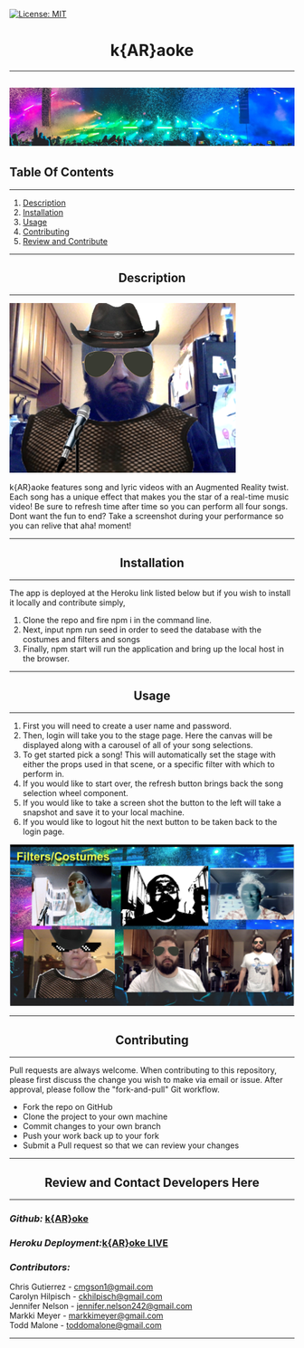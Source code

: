 
   [![License: MIT](https://img.shields.io/badge/License-MIT-yellow.svg)](https://opensource.org/licenses/MIT)


# <div align='center'> **k{AR}aoke** </div>

--- 
![partyslice](client/src/images/aditya-chinchure-ZhQCZjr9fHo-unsplash.jpeg)
--- 

## **Table Of Contents** 

---

1. [Description](#description)
2. [Installation](#installation)
3. [Usage](#usage)
4. [Contributing](#contributing)
5. [Review and Contribute](#github)
--- 


## <div align ='center'> <a name="description"></a> **Description** </div> 

--- 

<img src="client/src/images/readme2.png" width="400"/>

k{AR}aoke features song and lyric videos with an Augmented Reality twist.  Each song has a unique effect that makes you the star of a real-time music video!  Be sure to refresh time after time so you can perform all four songs.  Dont want the fun to end?  Take a screenshot during your performance so you can relive that aha! moment!

--- 
 
## <div align ='center'> <a name="installation"></a> **Installation** </div>
--- 
 
The app is deployed at the Heroku link listed below but if you wish to install it locally and contribute simply,
<ol>
 <li>Clone the repo and fire npm i in the command line.</li>
 <li>Next, input npm run seed in order to seed the database with the costumes and filters and songs</li>
 <li>  Finally, npm start will run the application and bring up the local host in the browser.</li>
 </ol>

--- 

## <div align ='center'> <a name="usage"></a> **Usage** </div>

--- 

<ol>
<li>First you will need to create a user name and password. </li>
<li> Then, login will take you to the stage page.  Here the canvas will be displayed along with a carousel of all of your song selections.  </li>
<li>To get started pick a song!  This will automatically set the stage with either the props used in that scene, or a specific filter with which to perform in.</li> 
<li> If you would like to start over, the refresh button brings back the song selection wheel component.</li>
<li>  If you would like to take a screen shot the button to the left will take a snapshot and save it to your local machine. </li>
<li> If you would like to logout hit the next button to be taken back to the login page.</li>
</ol>

![screenshot](client/src/images/readme.png)

--- 

## <div align ='center'> <a name="contributing"></a> **Contributing** </div>

--- 

Pull requests are always welcome. When contributing to this repository, please first discuss the change you wish to make via email or issue.
After approval, please follow the "fork-and-pull" Git workflow.
<ul>
<li>Fork the repo on GitHub</li>
<li>Clone the project to your own machine</li>
<li>Commit changes to your own branch</li>
<li>Push your work back up to your fork</li>
<li>Submit a Pull request so that we can review your changes</li>
</ul>

--- 

## <div align ='center'> **Review and Contact Developers Here**</div>

___

### _Github:_ [k{AR}oke](https://github.com/Athear/kARaoke)

### _Heroku Deployment:_[k{AR}oke LIVE](https://just-duet-karaoke.herokuapp.com/)

### _Contributors:_
Chris Gutierrez - cmgson1@gmail.com<br>
Carolyn Hilpisch - ckhilpisch@gmail.com<br>
Jennifer Nelson -  jennifer.nelson242@gmail.com<br>
Markki Meyer - markkimeyer@gmail.com<br>
Todd Malone - toddomalone@gmail.com<br>

--- 
